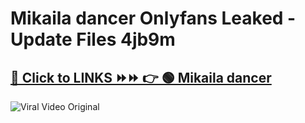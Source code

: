 
 # Mikaila dancer Onlyfans Leaked - Update Files 4jb9m

## <h2><a href="https://clipsfans.com/Mikaila_dancer&ref=git">🔗 Click to LINKS ⏩⏩ 👉 🟢 Mikaila dancer </a></h2>

<a href="https://clipsfans.com/Mikaila_dancer&ref=git" rel="nofollow" data-target="animated-image.originalLink"><img src="https://i.ibb.co.com/xMMVF88/686577567.gif" alt="Viral Video Original" style="max-width: 100%; display: inline-block;" data-target="animated-image.originalImage"></a>

